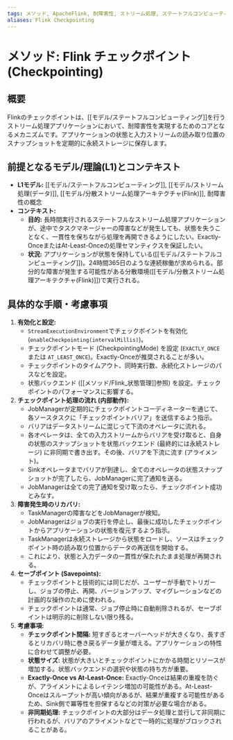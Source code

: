 ```yaml
---
tags: メソッド, ApacheFlink, 耐障害性, ストリーム処理, ステートフルコンピューティング
aliases: Flink Checkpointing
---
```


# メソッド: Flink チェックポイント (Checkpointing)

## 概要
Flinkのチェックポイントは、[[モデル/ステートフルコンピューティング]]を行うストリーム処理アプリケーションにおいて、耐障害性を実現するためのコアとなるメカニズムです。アプリケーションの状態と入力ストリームの読み取り位置のスナップショットを定期的に永続ストレージに保存します。

## 前提となるモデル/理論(L1)とコンテキスト
* **L1モデル:** [[モデル/ステートフルコンピューティング]], [[モデル/ストリーム処理(データ)]], [[モデル/分散ストリーム処理アーキテクチャ(Flink)]], 耐障害性の概念
* **コンテキスト:**
    * **目的:** 長時間実行されるステートフルなストリーム処理アプリケーションが、途中でタスクマネージャーの障害などが発生しても、状態を失うことなく、一貫性を保ちながら処理を再開できるようにしたい。Exactly-OnceまたはAt-Least-Onceの処理セマンティクスを保証したい。
    * **状況:** アプリケーションが状態を保持している([[モデル/ステートフルコンピューティング]])。24時間365日のような連続稼働が求められる。部分的な障害が発生する可能性がある分散環境([[モデル/分散ストリーム処理アーキテクチャ(Flink)]])で実行される。

## 具体的な手順・考慮事項
1.  **有効化と設定:**
    * `StreamExecutionEnvironment`でチェックポイントを有効化 (`enableCheckpointing(intervalMillis)`)。
    * チェックポイントモード (CheckpointingMode) を設定 (`EXACTLY_ONCE` または `AT_LEAST_ONCE`)。Exactly-Onceが推奨されることが多い。
    * チェックポイントのタイムアウト、同時実行数、永続化ストレージのパスなどを設定。
    * 状態バックエンド ([[メソッド/Flink_状態管理]]参照) を設定。チェックポイントのパフォーマンスに影響する。
2.  **チェックポイント処理の流れ (内部動作):**
    * JobManagerが定期的にチェックポイントコーディネーターを通じて、各ソースタスクに「チェックポイントバリア」を送信するよう指示。
    * バリアはデータストリームに混じって下流のオペレータに流れる。
    * 各オペレータは、全ての入力ストリームからバリアを受け取ると、自身の状態のスナップショットを状態バックエンド (最終的には永続ストレージ) に非同期で書き出す。その後、バリアを下流に流す (アライメント)。
    * Sinkオペレータまでバリアが到達し、全てのオペレータの状態スナップショットが完了したら、JobManagerに完了通知を送る。
    * JobManagerは全ての完了通知を受け取ったら、チェックポイント成功とみなす。
3.  **障害発生時のリカバリ:**
    * TaskManagerの障害などをJobManagerが検知。
    * JobManagerはジョブの実行を停止し、最後に成功したチェックポイントからアプリケーションの状態を復元するよう指示。
    * TaskManagerは永続ストレージから状態をロードし、ソースはチェックポイント時の読み取り位置からデータの再送信を開始する。
    * これにより、状態と入力データの一貫性が保たれたまま処理が再開される。
4.  **セーブポイント (Savepoints):**
    * チェックポイントと技術的には同じだが、ユーザーが手動でトリガーし、ジョブの停止、再開、バージョンアップ、マイグレーションなどの計画的な操作のために使われる。
    * チェックポイントは通常、ジョブ停止時に自動削除されるが、セーブポイントは明示的に削除しない限り残る。
5.  **考慮事項:**
    * **チェックポイント間隔:** 短すぎるとオーバーヘッドが大きくなり、長すぎるとリカバリ時に巻き戻るデータ量が増える。アプリケーションの特性に合わせて調整が必要。
    * **状態サイズ:** 状態が大きいとチェックポイントにかかる時間とリソースが増加する。状態バックエンドの選択や状態の持ち方が重要。
    * **Exactly-Once vs At-Least-Once:** Exactly-Onceは結果の重複を防ぐが、アライメントによるレイテンシ増加の可能性がある。At-Least-Onceはスループットが高い傾向があるが、結果が重複する可能性があるため、Sink側で冪等性を担保するなどの対策が必要な場合がある。
    * **非同期処理:** チェックポイントの大部分はデータ処理と並行して非同期に行われるが、バリアのアライメントなどで一時的に処理がブロックされることがある。